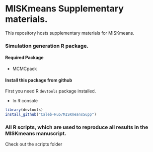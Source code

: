# MISKmeans Supplementary materials.
This repository hosts supplementary materials for MISKmeans.

### Simulation generation R package.

#### Required Package
* MCMCpack

#### Install this package from github
First you need R `devtools` package installed.

* In R console
```R
library(devtools)
install_github("Caleb-Huo/MISKmeansSupp") 
```



### All R scripts, which are used to reproduce all results in the MISKmeans manuscript.
Check out the scripts folder
